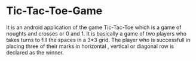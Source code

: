 # Tic-Tac-Toe-Game

It is an android application of the game Tic-Tac-Toe which is a game of noughts and crosses or 0 and 1. It is basically a game of two players who takes turns to fill the spaces in a 3*3 grid. The player who is successfull in placing three of their marks in horizontal , vertical or diagonal row is declared as the winner.
